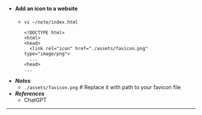 - #### Add an icon to a website
    - `vi ~/note/index.html`
      ```
      <!DOCTYPE html>
      <html>
      <head>
        <link rel="icon" href="./assets/favicon.png" type="image/png">
        ...
      <head>
      ...
      ```
- ***Notes***
    - `./assets/favicon.png` # Replace it with path to your favicon file
- ***References***
    - ChatGPT
- ---
